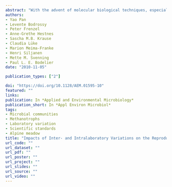 ```yaml
---
abstract: "With the advent of molecular biological techniques, especially next-generation sequencing and metagenomics, the number of microbial biogeography studies is rapidly increasing. However, these studies involve the synthesis of data generated by different laboratories using different protocols, chemicals, etc., all with inherent biases. The aim of this study was to assess inter- as well as intralaboratory variations in microbial community composition when standardized protocols are applied to a single soil sample. Aliquots from a homogenized soil sample from a rice field in Italy were sent to five participating laboratories. DNA was extracted by two investigators per laboratory using an identical protocol. All DNA samples were sent to one laboratory to perform DNA quantification, quantitative PCR (QPCR), and microarray and denaturing gradient gel electrophoresis (DGGE) analyses of methanotrophic communities. Yields, as well as purity of DNA, were significantly different between laboratories but in some cases also between investigators within the same laboratory. The differences in yield and quality of the extracted DNA were reflected in QPCR, microarray, and DGGE analysis results. Diversity indices (Shannon-Wiener, evenness, and richness) differed significantly between laboratories. The observed differences have implications for every project in which microbial communities are compared in different habitats, even if assessed within the same laboratory. To be able to make sensible comparisons leading to valid conclusions, intralaboratory variation should be assessed. Standardization of DNA extraction protocols and possible use of internal standards in interlaboratory comparisons may help in rendering a “quantifiable” bias."
authors:
- Yao Pan
- Levente Bodrossy
- Peter Frenzel
- Anne-Grethe Hestnes
- Sascha M.B. Krause
- Claudia Lüke
- Marion Meima-Franke
- Henri Siljanen
- Mette M. Svenning
- Paul L. E. Bodelier
date: "2010-11-05"

publication_types: ["2"]

doi: "https://doi.org/10.1128/AEM.01595-10"
featured: ""
links:
publication: In *Applied and Environmental Microbiology*
publication_short: In *Appl Environ Microbiol*  
tags:
- Microbial communities
- Methanotrophs
- Laboratory variation
- Scientific standards
- Alpine meadow
title: "Impacts of Inter- and Intralaboratory Variations on the Reproducibility of Microbial Community Analyses"
url_code: ""
url_dataset: ""
url_pdf: ""
url_poster: ""
url_project: ""
url_slides: ""
url_source: ""
url_video: ""
---
```

